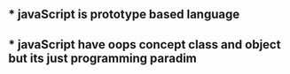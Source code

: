 ## * javaScript is prototype based language

## * javaScript have oops concept class and object but its just programming paradim
